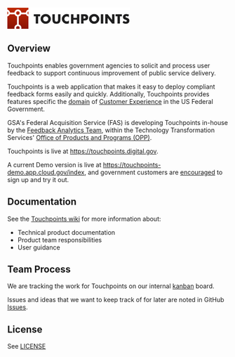 ![Touchpoints Logo](https://github.com/GSA/touchpoints/blob/master/app/assets/images/touchpoints-logo-@2x.png?raw=true)

## Overview

Touchpoints enables government agencies
to solicit and process user feedback to
support continuous improvement of public service delivery.

Touchpoints is a web application
that makes it easy to deploy
compliant feedback forms easily and quickly.
Additionally, Touchpoints provides features specific the
[domain](https://en.wikipedia.org/wiki/Domain-driven_design) of
[Customer Experience](https://www.performance.gov/cx/)
in the US Federal Government.

GSA's Federal Acquisition Service (FAS) is developing Touchpoints in-house by the [Feedback Analytics Team](mailto:feedback-analytics@gsa.gov), within the Technology Transformation Services' [Office of Products and Programs (OPP)](https://www.gsa.gov/about-us/organization/federal-acquisition-service/technology-transformation-services/office-of-products-and-programs).

Touchpoints is live at <https://touchpoints.digital.gov>.

A current Demo version is live at <https://touchpoints-demo.app.cloud.gov/index>,
and government customers are [encouraged](https://github.com/GSA/touchpoints/wiki/Touchpoints-Demo-Environment) to sign up and try it out.

## Documentation

See the [Touchpoints wiki](https://github.com/gsa/touchpoints/wiki) for more information about:

-   Technical product documentation
-   Product team responsibilities
-   User guidance

## Team Process

We are tracking the work for Touchpoints on our internal [kanban](https://en.wikipedia.org/wiki/Kanban) board.

Issues and ideas that we want to keep track of for later are noted in GitHub [Issues](https://github.com/gsa/touchpoints/issues).

## License

See [LICENSE](LICENSE.md)
